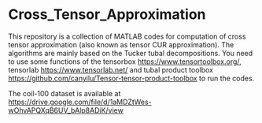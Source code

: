 # Cross_Tensor_Approximation
This repository is a collection of MATLAB codes for computation of cross tensor approximation (also known as tensor CUR approximation). The algorithms are mainly based on the Tucker tubal decompositions. You need to use some functions of the tensorbox https://www.tensortoolbox.org/, tensorlab https://www.tensorlab.net/ and tubal product toolbox https://github.com/canyilu/Tensor-tensor-product-toolbox to run the codes.

The coil-100 dataset is available at https://drive.google.com/file/d/1aMDZtWes-wOhvAPQXqB6UV_bAlp8ADiK/view
